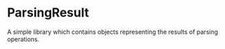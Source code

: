 # ParsingResult
A simple library which contains objects representing the results of parsing operations.
